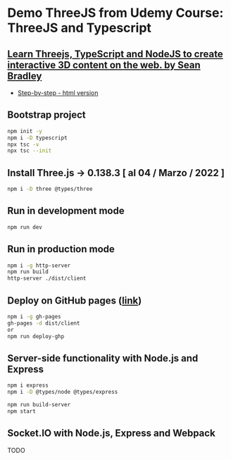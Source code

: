 # Demo ThreeJS from Udemy Course: ThreeJS and Typescript

## [Learn Threejs, TypeScript and NodeJS to create interactive 3D content on the web. by Sean Bradley](https://www.udemy.com/course/threejs-tutorials/)

- [Step-by-step - html version](https://sbcode.net/threejs/)

## Bootstrap project

```bash
npm init -y
npm i -D typescript
npx tsc -v
npx tsc --init
```

## Install Three.js -> 0.138.3 [ al 04 / Marzo / 2022 ]

```bash
npm i -D three @types/three
```

## Run in development mode

```bash
npm run dev
```

## Run in production mode

```bash
npm i -g http-server
npm run build
http-server ./dist/client
```

## Deploy on GitHub pages ([link](https://frizio.github.io/demo-threejs-ts/index.html))

```bash
npm i -g gh-pages
gh-pages -d dist/client
or
npm run deploy-ghp
```


## Server-side functionality with Node.js and Express

```bash
npm i express
npm i -D @types/node @types/express
```

```bash
npm run build-server
npm start
```

## Socket.IO with Node.js, Express and Webpack

TODO
